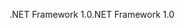 <span data-ttu-id="c3e3d-101">.NET Framework 1.0</span><span class="sxs-lookup"><span data-stu-id="c3e3d-101">.NET Framework 1.0</span></span>